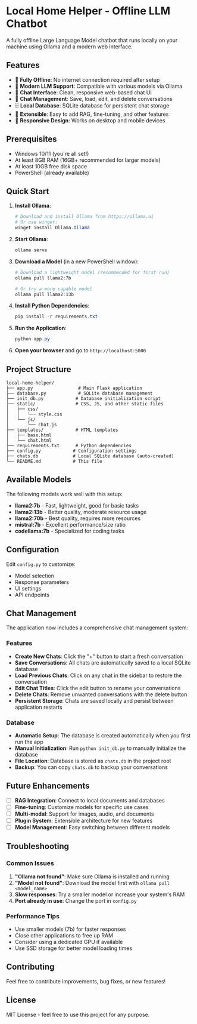 # Local Home Helper - Offline LLM Chatbot

A fully offline Large Language Model chatbot that runs locally on your machine using Ollama and a modern web interface.

## Features

- 🚀 **Fully Offline**: No internet connection required after setup
- 🤖 **Modern LLM Support**: Compatible with various models via Ollama
- 💬 **Chat Interface**: Clean, responsive web-based chat UI
- 💾 **Chat Management**: Save, load, edit, and delete conversations
- 🗄️ **Local Database**: SQLite database for persistent chat storage
- 🔧 **Extensible**: Easy to add RAG, fine-tuning, and other features
- 📱 **Responsive Design**: Works on desktop and mobile devices

## Prerequisites

- Windows 10/11 (you're all set!)
- At least 8GB RAM (16GB+ recommended for larger models)
- At least 10GB free disk space
- PowerShell (already available)

## Quick Start

1. **Install Ollama**:
   ```powershell
   # Download and install Ollama from https://ollama.ai
   # Or use winget:
   winget install Ollama.Ollama
   ```

2. **Start Ollama**:
   ```powershell
   ollama serve
   ```

3. **Download a Model** (in a new PowerShell window):
   ```powershell
   # Download a lightweight model (recommended for first run)
   ollama pull llama2:7b
   
   # Or try a more capable model
   ollama pull llama2:13b
   ```

4. **Install Python Dependencies**:
   ```powershell
   pip install -r requirements.txt
   ```

5. **Run the Application**:
   ```powershell
   python app.py
   ```

6. **Open your browser** and go to `http://localhost:5000`

## Project Structure

```
local-home-helper/
├── app.py                 # Main Flask application
├── database.py            # SQLite database management
├── init_db.py            # Database initialization script
├── static/               # CSS, JS, and other static files
│   ├── css/
│   │   └── style.css
│   └── js/
│       └── chat.js
├── templates/            # HTML templates
│   ├── base.html
│   └── chat.html
├── requirements.txt      # Python dependencies
├── config.py            # Configuration settings
├── chats.db             # Local SQLite database (auto-created)
└── README.md            # This file
```

## Available Models

The following models work well with this setup:

- **llama2:7b** - Fast, lightweight, good for basic tasks
- **llama2:13b** - Better quality, moderate resource usage
- **llama2:70b** - Best quality, requires more resources
- **mistral:7b** - Excellent performance/size ratio
- **codellama:7b** - Specialized for coding tasks

## Configuration

Edit `config.py` to customize:
- Model selection
- Response parameters
- UI settings
- API endpoints

## Chat Management

The application now includes a comprehensive chat management system:

### Features
- **Create New Chats**: Click the "+" button to start a fresh conversation
- **Save Conversations**: All chats are automatically saved to a local SQLite database
- **Load Previous Chats**: Click on any chat in the sidebar to restore the conversation
- **Edit Chat Titles**: Click the edit button to rename your conversations
- **Delete Chats**: Remove unwanted conversations with the delete button
- **Persistent Storage**: Chats are saved locally and persist between application restarts

### Database
- **Automatic Setup**: The database is created automatically when you first run the app
- **Manual Initialization**: Run `python init_db.py` to manually initialize the database
- **File Location**: Database is stored as `chats.db` in the project root
- **Backup**: You can copy `chats.db` to backup your conversations

## Future Enhancements

- [ ] **RAG Integration**: Connect to local documents and databases
- [ ] **Fine-tuning**: Customize models for specific use cases
- [ ] **Multi-modal**: Support for images, audio, and documents
- [ ] **Plugin System**: Extensible architecture for new features
- [ ] **Model Management**: Easy switching between different models

## Troubleshooting

### Common Issues

1. **"Ollama not found"**: Make sure Ollama is installed and running
2. **"Model not found"**: Download the model first with `ollama pull <model_name>`
3. **Slow responses**: Try a smaller model or increase your system's RAM
4. **Port already in use**: Change the port in `config.py`

### Performance Tips

- Use smaller models (7b) for faster responses
- Close other applications to free up RAM
- Consider using a dedicated GPU if available
- Use SSD storage for better model loading times

## Contributing

Feel free to contribute improvements, bug fixes, or new features!

## License

MIT License - feel free to use this project for any purpose.
